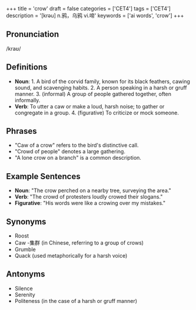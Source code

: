 +++
title = 'crow'
draft = false
categories = ['CET4']
tags = ['CET4']
description = '[krəu] n.鸦，乌鸦 vi.啼'
keywords = ['ai words', 'crow']
+++

## Pronunciation
/kraʊ/

## Definitions
- **Noun**: 1. A bird of the corvid family, known for its black feathers, cawing sound, and scavenging habits. 2. A person speaking in a harsh or gruff manner. 3. (informal) A group of people gathered together, often informally.
- **Verb**: To utter a caw or make a loud, harsh noise; to gather or congregate in a group. 4. (figurative) To criticize or mock someone.

## Phrases
- "Caw of a crow" refers to the bird's distinctive call.
- "Crowd of people" denotes a large gathering.
- "A lone crow on a branch" is a common description.

## Example Sentences
- **Noun**: "The crow perched on a nearby tree, surveying the area."
- **Verb**: "The crowd of protesters loudly crowed their slogans."
- **Figurative**: "His words were like a crowing over my mistakes."

## Synonyms
- Roost
- Caw
-集群 (in Chinese, referring to a group of crows)
- Grumble
- Quack (used metaphorically for a harsh voice)

## Antonyms
- Silence
- Serenity
- Politeness (in the case of a harsh or gruff manner)
